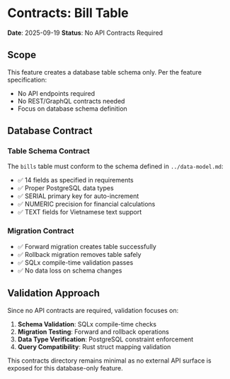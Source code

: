 # Contracts: Bill Table

**Date**: 2025-09-19
**Status**: No API Contracts Required

## Scope

This feature creates a database table schema only. Per the feature specification:
- No API endpoints required
- No REST/GraphQL contracts needed
- Focus on database schema definition

## Database Contract

### Table Schema Contract
The `bills` table must conform to the schema defined in `../data-model.md`:

- ✅ 14 fields as specified in requirements
- ✅ Proper PostgreSQL data types
- ✅ SERIAL primary key for auto-increment
- ✅ NUMERIC precision for financial calculations
- ✅ TEXT fields for Vietnamese text support

### Migration Contract
- ✅ Forward migration creates table successfully
- ✅ Rollback migration removes table safely
- ✅ SQLx compile-time validation passes
- ✅ No data loss on schema changes

## Validation Approach

Since no API contracts are required, validation focuses on:

1. **Schema Validation**: SQLx compile-time checks
2. **Migration Testing**: Forward and rollback operations
3. **Data Type Verification**: PostgreSQL constraint enforcement
4. **Query Compatibility**: Rust struct mapping validation

This contracts directory remains minimal as no external API surface is exposed for this database-only feature.